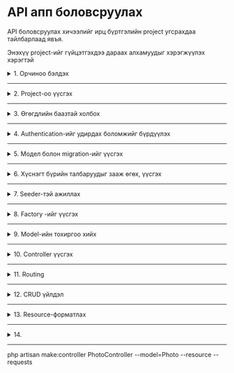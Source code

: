 # API апп боловсруулах


API боловсруулах хичээлийг ирц бүртгэлийн project угсрахдаа тайлбарлаад явъя.

Энэхүү project-ийг гүйцэтгэхдээ дараах алхамуудыг хэрэгжүүлэх хэрэгтэй

<details>
<summary> 1. Орчиноо бэлдэх  </summary>

Project-ийг угсрахын тулд эхлээд орчиноо бүрдүүлсэн байх шаардлагатай.
php 8.1.10, mysql, git, commposer зэргийг ашиглахаар сонгож авсан.

Эдгээрийн хувилбарыг дараах командын тусламжтайгаар шалгаж болно.

php-ийн хувилбар
```
php --version
```

composer-ийн хувилбарыг шалгах

```
composer --version
```

git-ийн хувилбарыг шалгах

```
git --version
```
Мөн нэмэлэт байдлаар Laragon-ийг суулган ашиглаж болно.

Laragon-ийг суулгасан тохиолдолд php, composer, mysql гэх мэт програм хангамжууд нь давхар суулгагддаг.

Харин түүнийг  Virtual Environment дээр тохиргоо хийж public байдлаар ашиглах боломжийг бүрдүүлэх хэрэгтэй.



</details>

---


<details>
<summary> 2. Project-оо үүсгэх  </summary>

### Фолдер бэлдэх

Ер нь аливаа project-ийг үүсгэхдээ өөрийн 
Фолдер дотроо үүсгэж байх хэрэгтэй.

Одоо бид жишээ болгон өөрийн project-үүдийг үүсгэх apps нэртэй фолдер дотроо irts нэртэй project үүсгэе.
 Үүний тулд cmd-ийг ашиглан тухайн apps нэртэй фолдер дотроо очсон байх ёстой.

 фолдероо солихдоо cd дараах командыг ашиглаж болно. 

 ```
 cd apps
 ```


Project үүсгэх команд

```
composer create-project laravel/laravel irts
```

Тухайн project-оо ажиллуулж үзэх. Үүний тулд irts нэртэй фолдер дотроо шилжсэн байх ёстой.

Мөн VSCode ашиглаж байгаа бол тухайн irts нэртэй фолдерийг нээх ёстой. Гадна талын фолдер эсвэл дотор талын фолдерийг нээсэн тохиолдолд ажиллахгүй байх магадлалтай.

```
php artisan serve
```

</details>

---

<details>
<summary> 3. Өгөгдлийн баазтай холбох  </summary>

Project-ийг өгөгдлийн баазтай холбохын тулд:
1. mySql -ийг суулгасан байх ёстой бөгөөд mySql нь хэвийн ажиллаж байх ёстой.
2. .env файл дээр тохиргоо хийж өгөх ёстой. 

**Жишээ нь**
```
DB_CONNECTION=mysql
DB_HOST=127.0.0.1
DB_PORT=3306
DB_DATABASE=irts
DB_USERNAME=root
DB_PASSWORD=
```

Энэ хэсэгт Mysql -тэй холбогдох тохиргоог хийж хадгална.
</details>

---


<details>
<summary> 4. Authentication-ийг удирдах боломжийг бүрдүүлэх  </summary>

Нэвтрэх, хамгаалалтын нэмэл санг суулгах

```
composer require laravel/breeze --dev
```

Прожект-д цаанаасаа бичигдсэн кодыг нэмж өгөх

```
php artisan breeze:install
```
</details>

---


<details>
<summary> 5. Модел болон migration-ийг үүсгэх  </summary>

Migration нь өгөгдлийн баазад үүсгэх хүснэгт болон тэдгээрийн хоорондын relationship холболтыг зохион байгуулах боломжийг олгодог.

Мөн Relationship холболтыг удирдахын тулд Migration файлыг үүсгэх дараалал нь маш чухал байдаг. Иймд бид дараах байдлаар ажиллуулъя.

```
php artisan make:model Stat
php artisan make:model Teacher
php artisan make:model Course 
php artisan make:model Student 
php artisan make:model Attendance 
```

Мөн migration-ийг үүсгэхдээ тухайн migration-ий Модел -ийг нь хамтад нь үүсгэх боломжтой байдаг.

Тэгэхээр бид дээрх кодыг ажиллуулахгүйгээр хамтад нь дараах кодын тусламжтайгаар үүсгээд явъя.


```
php artisan make:model Stat -m
php artisan make:model Teacher -m
php artisan make:model Course -m
php artisan make:model Student -m
php artisan make:model Attendance -m
```
Дээрх командыг ажиллуулснаар Stat, Teacher, Course, Student, Attendance -ийн тус бүр migration болон Model-ийн нийт 10 файл үүснэ. 

Эхлээд бид Migration файлтай ажиллана. Дараа нь бид үүссэн Model-уудтай ажиллана.

</details>

---


<details>
<summary> 6. Хүснэгт бүрийн талбаруудыг зааж өгөх, үүсгэх  </summary>

Үүссэн Migration файлд хүснэгтийн багануудыг зааж өгнө.

### Stat migration
```
    $table->id();
    $table->string('name');
    $table->string('abr');
```

### Teacher migration
```
    $table->id();
    $table->string('firstName');
    $table->string('lastName');
    $table->string('gender');
    $table->string('phoneNumber');
    $table->string('lesson');
```

### Course migration
```
    $table->id();
    $table->unsignedBigInteger('teacher_id')->index();
    $table->integer('grade');
    $table->string('group');
    $table->string('YearLesson');
    $table->boolean('isActive');
    

    $table->foreign('teacher_id')->references('id')->on('teachers')->cascadeOnDelete();
```


### Student migration
```
    $table->id();
    $table->unsignedBigInteger('course_id')->index();
    $table->string('firstName');
    $table->string('lastName');
    $table->string('gender');
    $table->string('phoneNumber');
    $table->string('RD');
    $table->boolean('isActive');


    $table->foreign('course_id')->references('id')->on('courses')->cascadeOnDelete();
```


### Attendance migration
```
    $table->id();
    $table->unsignedBigInteger('course_id')->index();
    $table->unsignedBigInteger('student_id')->index();
    $table->unsignedBigInteger('stat_id')->index();
    $table->date('adate');
    $table->timestamps();


    $table->foreign('course_id')->references('id')->on('courses')->cascadeOnDelete();
    $table->foreign('student_id')->references('id')->on('students')->cascadeOnDelete();
    $table->foreign('stat_id')->references('id')->on('stats')->cascadeOnDelete();
```

Migration файлд бичигдсэн командын тусламжтайгаар өгөгдлийн бааз (mysql) руу хүснэгтүүдийг үүсгэхдээ дараах командыг ашиглна.

Баазад өмнө нь хүснэгт үүсээгүй байгаа бол migration -ийн тусламжтайгаар хүснэгт үүсгэхдээ дараах командыг ашиглаж болно.

```
php artisan migrate
```

Хэрвээ хуучин хүснэгтүүдээ устгаж шинээр үүсгэхдээ дараах командыг ашиглаж болно.

```
php artisan migrate:refresh
```

### Анхаар!!!

migration хийх үед алдаа гарсан бол дараах командуудын тусламжтайгаар засварлаж болно.


```
composer dump-autoload
```

Migration хийсэн үйлдлийг буцаах үүрэгтэй

```
php artisan migrate:rollback
```

Сүүлийн k ш migration үйлдлийг буцаах

```
php artisan migrate:rollback --step=5
```

Бусад хэлбэрүүд

```
php artisan migrate:rollback --pretend
php artisan migrate:reset
```


</details>

---


<details>
<summary> 7. Seeder-тэй ажиллах </summary>

Seeder нь өгөгдлийн бааз руу өгөгдсөн загвар дата-г оруулах үүрэгтэй байдаг. Энэхүү загвар өгөгдлийг оруулахдаа эхлээд Seeder файлыг үүсгэх ёстой бөгөөд дотор нь өгөгдлүүдээ оруулж хадгалсан байх ёстой.

### Seeder файлыг үүсгэх 

Seeder файлуудыг дараах командын тусламжтайгаар үүсгэнэ.

```
php artisan make:seeder StatSeeder
php artisan make:seeder TeacherSeeder
php artisan make:seeder CourseSeeder

php artisan make:seeder StudentSeeder
php artisan make:seeder AttendanceSeeder
```

Үүссэн файлд хүснэгтэд оруулах өгөгдлийг бичиж хадгалах ёстой.

Жишээ болгон Stat, Teacher, Course Seeder-ийн кодыг авч үзье.

```
<?php

namespace Database\Seeders;

use Illuminate\Database\Console\Seeds\WithoutModelEvents;
use Illuminate\Database\Seeder;
use DB;
class StatSeeder extends Seeder
{
    /**
     * Run the database seeds.
     */
    public function run(): void
    {
        DB::table('stats')->delete();
        $datas = [
            ['id' => 1, 'name' => 'Ирсэн', 'abr' => 'и'],
            ['id' => 2, 'name' => 'Чөлөөтэй', 'abr' => 'ч'],
            ['id' => 3, 'name' => 'Өвчтэй', 'abr' => 'ө'],
            ['id' => 4, 'name' => 'Тасалсан', 'abr' => 'т'],
        ];
        DB::table('stats')->insert($datas);
    }
}

```

### Анхаарах зүйл!!! 

DB -ийг ашиглаж байгаа учир DB-ийг Seeder файл дотор import хийж оруулах ёстой.

```
use DB;
```

Үүнтэй ижил зарчимаар Teacher болон Course-ийг өгөгдлийг бичнэ. Жишээ болнон гол хэсгийг авч үзье.

### TeacherSeeder 

TeacherSeeder-д нэмэх кодыг доор харуулав. Мөн энэ файлд use DB; -ийг мөн нэмэх ёстой гэдгийг анхаарах хэрэгтэй.

```
        DB::table('teachers')->delete();
        $datas = [
            ['id' => 20200101, 'firstName' => 'Дүгэрсүрэн', 'lastName' => 'Б', 'gender' => 'эрэгтэй', 'phoneNumber' => '999', 'lesson' => 'Мэдээлэлзүй'],
            ['id' => 20200102, 'firstName' => 'Баасандорж', 'lastName' => 'Б', 'gender' => 'эрэгтэй', 'phoneNumber' => '8888', 'lesson' => 'Мэдээлэлзүй'],
            ['id' => 20200103, 'firstName' => 'Мөнхбаяр', 'lastName' => 'Б', 'gender' => 'эрэгтэй', 'phoneNumber' => '999', 'lesson' => 'Мэдээлэлзүй'],
            ['id' => 20200104, 'firstName' => 'Ариунсарнай', 'lastName' => 'Б', 'gender' => 'эрэгтэй', 'phoneNumber' => '8888', 'lesson' => 'Мэдээлэлзүй'],
            ['id' => 20200105, 'firstName' => 'Сайнбуян', 'lastName' => 'Б', 'gender' => 'эрэгтэй', 'phoneNumber' => '999', 'lesson' => 'Мэдээлэлзүй'],
            ['id' => 20200106, 'firstName' => 'Хулан', 'lastName' => 'Б', 'gender' => 'эрэгтэй', 'phoneNumber' => '8888', 'lesson' => 'Монгол хэл'],
            ['id' => 20200107, 'firstName' => 'Буяндэлгэр', 'lastName' => 'Б', 'gender' => 'эрэгтэй', 'phoneNumber' => '8888', 'lesson' => 'Монгол хэл'],
        ];
        DB::table('teachers')->insert($datas);

```

### CourseSeeder 

CourseSeeder-д нэмэх кодыг доор харуулав. Мөн энэ файлд use DB; -ийг мөн нэмэх ёстой гэдгийг анхаарах хэрэгтэй.

```
        DB::table('courses')->delete();
        $datas = [
            ['id' => 1, 'teacher_id' => 20200101,'grade' => 12 , 'group' => 'А', 'YearLesson' => '2024-2025', 'isActive' => true],
            ['id' => 2, 'teacher_id' => 20200102,'grade' => 11 , 'group' => 'А', 'YearLesson' => '2024-2025', 'isActive' => true],
            ['id' => 3, 'teacher_id' => 20200103,'grade' => 10 , 'group' => 'А', 'YearLesson' => '2024-2025', 'isActive' => true],
            ['id' => 4, 'teacher_id' => 20200104,'grade' => 9 , 'group' => 'А', 'YearLesson' => '2024-2025', 'isActive' => true],
            ['id' => 5, 'teacher_id' => 20200105,'grade' => 8 , 'group' => 'А', 'YearLesson' => '2024-2025', 'isActive' => true],
            ['id' => 6, 'teacher_id' => 20200106,'grade' => 7, 'group' => 'А', 'YearLesson' => '2024-2025', 'isActive' => true],
            ['id' => 7, 'teacher_id' => 20200107,'grade' => 7 , 'group' => 'Б', 'YearLesson' => '2024-2025', 'isActive' => true],
        ];
        DB::table('courses')->insert($datas);
```

Энд бичигдсэн өгөгдлийн дангаар нь ажиллуулахдаа дараах командыг өгөх хэрэгтэй болдог.

StatSeeder-ийг ажиллуулж Stat хүснэгтэд өгөгдлүүдийг оруулахдаа дараах команыг ашиглана.

```
php artisan db:seed --class=StatSeeder
```

TeacherSeeder-ийг ажиллуулж Teacher хүснэгтэд өгөгдлүүдийг оруулахдаа дараах команыг ашиглана.

```
php artisan db:seed --class=TeacherSeeder
```

CourseSeeder-ийг ажиллуулж Course хүснэгтэд өгөгдлүүдийг оруулахдаа дараах команыг ашиглана.

```
php artisan db:seed --class=CoursetSeeder
```

## Даалгавар 1

Таны даалгавар бол үлдсэн StudentSeeder, AttendanceSeeder гэсэн 2 Seeder-ийг үүсгэж оруулах тогтмол өгөгдлийг нэмж ажиллуулах

## Seeder -үүдийг нэгтгэх

Seeder бүрийн кодыг тус бүрд нь ажиллуулахгүйгээр нэг Seeder дуудаж бүгдийг нь зэрэг ажиллуулах боломжтой байдаг. Үүний тулд уг Seeder файлуудыг DatabaseSeeder дотор бичиж өгөөд дуудах боломжтой байдаг. Ийм кодыг авч үзье.


Жишээ болгон StatSeeder-ийн кодыг оруулж байна.

DatabaseSeeder файл дотрох код

```
<?php

namespace Database\Seeders;

// use Illuminate\Database\Console\Seeds\WithoutModelEvents;
use Illuminate\Database\Seeder;

class DatabaseSeeder extends Seeder
{
    /**
     * Seed the application's database.
     */
    public function run(): void
    {
        // call All seeder 
        $this->call([
            StatSeeder::class,
            TeacherSeeder::class,
            CourseSeeder::class,
        ]);        
    }
}

```
Уг кодыг бичсний дараар дараах нэг командын тусламжтайгаар 3 seeder файлын өгөгдлийн нэг дор оруулах боломжой болж байна.

```
php artisan db:seed
```

## Даалгавар 2

Та нэмэлтээр бичсэн 2 Seeder файлаа мөн энд байгаа DatabaseSeeder файлд нэмж оруулан дуудах боломжийг бүрдүүлэх. Дараа нь нэг дуудалтаар ажиллаж байгаа эсэхийг шалгаж үзээрэй.


## Нэмэлт мэдээлэл

Мөн DatabaseSeeder файлыг үүсгэчихсэн тохиолдодл өгөгдлийн бааз руу хүснэгтийг үүсгэчихээд DatabaseSeeder файлыг мөн давхар ажиллуулахдаа дараах командыг ажиллуулж болно.

```
php artisan migrate:refresh --seed
```


</details>

---


<details>
<summary> 8. Factory -ийг үүсгэх  </summary>

Facroty команд нь тэст хийхэд зориулагдсан бөгөөд өгөгдлийн сан дахь тухайн хүснэгт рүү санамсаргүйгээр олон тооны өгөгдлийг үүсгэж оруулах боломжийг олгож өгдөг.

Тэгэхээр олон өгөгдөл оруулан тест хийх шаардлагатай өгөгдөл дээр ашиглавал илүү тохиромжтой байдаг. Жишээ нь Stat хүснэгт нь олон тооны өгөгдөл оруулах шаардлагагүй учир StatSeeder-ийн тусламжтайгаар өгөгдлүүдээ оруулж өгөх нь тохиромжтой.

Харин Course хүснэгт ч гэсэн CourseSeeder-ийн тусламжтайгаар өгөгдлүүдээ оруулж болох юм. Гэсэн хэдий ч бид Seeder болон Factory гэсэн 2 хэлбэрээр тестлэх дата-г оруулсан ч болно. Иймд туршилт байдлаар CourseFactory-ийг үүсгэж туршиж үзье.

CourseFactory-ийг үүсгэхдээ дараах командыг өгдөг.


```
php artisan make:factory CourseFactory
```

Үүсгэсэн CourseFactory дотроо хүснэгт рүү санамсаргүйгээр оруулах утгуудыг тодорхойлж өгөх. 

жишээ нь:


```
<?php

namespace Database\Factories;

use Illuminate\Database\Eloquent\Factories\Factory;

/**
 * @extends \Illuminate\Database\Eloquent\Factories\Factory<\App\Models\Course>
 */
class CourseFactory extends Factory
{
    /**
     * Define the model's default state.
     *
     * @return array<string, mixed>
     */
    public function definition(): array
    {
        return [
            'teacher_id' => $this->faker->numberBetween($min=20200101, $max=20200107),
            'grade' => $this->faker->numberBetween($min=1, $max=13),
            'group' => $this->faker->randomElement(['А', 'Б', 'В', 'Г', 'Д', 'Е', 'Ё', 'Ж', 'З']),
            'YearLesson' =>$this->faker->randomElement(['2023-2024', '2022-2023', '2021-2022', '2020-2021']),// $this->faker->sentence(1),
            'isActive' => $this->faker->boolean(),
        ];
    }
}

```

Үүний дараа өгөгдлөө санамсаргүйгээр үүсгэхдээ DatabaseSeeder дотор дуудаж өгөх шаардлагатай байдаг.

Дуудасхдаа дараах кодын тусламжтайгаар дуудаж ажиллуулна.


```
\App\Models\Course::factory(10)->create();
```

Дээрх дуудаж байгаа команд нь Course руу санамсаргүй 10 мөр өгөгдөл үүсгэ гэсэн команд юм.

Үүнтэй ижилээр StudentFactory-ийг үүсгэж болох юм.

Тэгвэл дараах командаар StudentFactory файлаа үүсгэх ёстой.

```
php artisan make:factory StudentFactory
```

Тухайн StudentFactory дотор санамсаргүйгээр өгөгдөл үүсгэх кодыг бичиж өгнө. 


Энд жишээ болгон StudentFactory дотор нэмж бичих гол кодын загварыг оруулж өгвөл.

```
        return [
            'course_id' => $this->faker->numberBetween($min=1, $max=7),
            'firstName' => fake()->name(),
            'lastName' => fake()->name(),
            'gender' =>$this->faker->randomElement(['эрэгтэй', 'эмэгтэй']),
            'phoneNumber' => fake()->name(),
            'RD' =>fake()->name(),
            'isActive' => $this->faker->boolean(),
        ];
```

Үүнийг мөн DatabaseSeeder дотор дуудаж ажиллуулдаг.
Өмнөх код дээр нэмж бичвэл 


```
\App\Models\Course::factory(10)->create();
\App\Models\Student::factory(150)->create();
```

Дээрх код нь Student хүснэгт рүү 150 мөр өгөгдлийг санамсаргүйгээр оруулна гэсэн үг юм.


Уг кодыг бичсний дараар дараах нэг командын тусламжтайгаар 3 seeder  болон 2 Factory-ийг бүгдийг нь ажиллуулахдаа дараах командын тусламжтайгаар дуудаж ажиллуулна.

```
php artisan db:seed
```

</details>

---


<details>
<summary> 9. Model-ийн тохиргоо хийх </summary>


Модел дээр relationship холболт болон нэмэл функцүүдийг бичиж өгснөөр Controller болон Resourse дотор түүнийг дуудан ашиглах, хэрэгцээт өгөгдлүүдээ дуудах боломжтой болно.

Жишээ болнон бид өөрсдийн Model дээр бичигдэх кодыг оруулъя.

## Stat model

```
<?php

namespace App\Models;

use Illuminate\Database\Eloquent\Factories\HasFactory;
use Illuminate\Database\Eloquent\Model;

class Stat extends Model
{
    use HasFactory;
    protected $guarded=[];
    public $timestamp=false;
 
    public function attendances(){
        return $this->hasMany(Attendance::class,'stat_id');
    }

}

```

1. Дээрх кодонд байгаа <code> protected $guarded=[]; </code> нь migration дотор тодорхойлогдсон бүх баганыг бүгдийг нь авна гэсэн үг болж байна.

2. Мөн дээрк кодонд <code>public $timestamp=false;</code> гэсэн утга нь StatMigration дотор timestampt талбар байхгүй байгааг илэрхийлж байна.
3. Дээрх кодонд байгаа 
   
    <code> public function attendances(){
        return $this->hasMany(Attendance::class,'stat_id');
    }</code> 
    
    гэсэн код нь Stat хүснэгт нь гадагш <code> нэгээс олон </code> гэсэн холбоосоор Attendence хүснэгт рүү холбогдоно гэдгийг илэрхийлж байна


Мөн дээрх кодонд өгөгдсөн зарчимаар Teacher model-ийг үүсгэвэл дараах байдлаар бичигдэнэ.

## Teacher model

```
<?php

namespace App\Models;

use Illuminate\Database\Eloquent\Factories\HasFactory;
use Illuminate\Database\Eloquent\Model;

class Teacher extends Model
{
    use HasFactory;
    protected $guarded=[];
    public $timestamp=false;

    public function courses(){
        return $this->hasMany(Course::class,'teacher_id');
    }

}

```
Энэхүү код нь өмнөхтэй ижил агуулгатай юм.



Одоо арай ялгаатай нэг Course model-ийг авч үзье. Бичигдэх кодыг доор харуулав.

## Course model

```
<?php

namespace App\Models;

use Illuminate\Database\Eloquent\Factories\HasFactory;
use Illuminate\Database\Eloquent\Model;

class Course extends Model
{
    use HasFactory;
    protected $guarded=[];
 
    public function teacher(){
        return $this->belongsTo(Teacher::class,'teacher_id');
    }
 
    public function students(){
        return $this->hasMany(Student::class,'course_id');
    }
 
    public function attendances(){
        return $this->hasMany(Attendance::class,'course_id');
    }
}

```
Дээрх кодонд ялгаатай бичигдэж байгаа зүйл нь 

<code>public function teacher(){
        return $this->belongsTo(Teacher::class,'teacher_id');
    }</code> бөгөөд энэ нь тухайн Course хүснэгт нь Teacher хүснэгттэй <code>Олоноос нэг</code> гэсэн холбоосоор холбогдсоныг харуулж байна.

Ийм байдлаар дараах Model-уудыг үүсгэж болох юм.

## Student model

```
<?php

namespace App\Models;

use Illuminate\Database\Eloquent\Factories\HasFactory;
use Illuminate\Database\Eloquent\Model;

class Student extends Model
{
    use HasFactory;
    protected $guarded=[];

    public function course(){
        return $this->belongsTo(Course::class,'course_id');
    }
 
    public function attendances(){
        return $this->hasMany(Attendance::class,'student_id');
    }
}

```

## Attendance model

```
<?php

namespace App\Models;

use Illuminate\Database\Eloquent\Factories\HasFactory;
use Illuminate\Database\Eloquent\Model;

class Attendance extends Model
{
    use HasFactory;
    protected $guarded=[];
    public $timestamps = false;
    public function course(){
        return $this->belongsTo(Course::class,'course_id');
    }

    public function student(){
        return $this->belongsTo(Student::class,'student_id');
    }

    public function stat(){
        return $this->belongsTo(Stat::class,'stat_id');
    }
 
    
}

```


</details>

---


<details>
<summary> 10. Controller үүсгэх </summary>


Controller файлыг дараах командын тусламжтайгаар үүсгэдэг.

```
php artisan make:controller StatController 
php artisan make:controller StudentController 
php artisan make:controller TeacherController 
php artisan make:controller CourseController
php artisan make:controller AttendanceController
```
Энэ команд нь зөвхөн Controller файлыг хоосон үүсгэдэг.

Жишээ нь:

```
php artisan make:controller StatController 
```

Дээрх командыг өгөхөд дараах код үүснэ.

```
<?php

namespace App\Http\Controllers;

use Illuminate\Http\Request;

class StatusController extends Controller
{
    //
}

```

Энэхүү кодонд бид өөрсдөө хэрэгтэй функцүүдээ бичиж өгч ашиглах хэрэгтэй болдог.


Үүнээс гадна Controller дотор байж болох хоосон функцүүдийг мөн нэмэлтээр оруулан үүсгүүлж болдог. Ингэж үүсгэхийн тулд дээрх командын оронд дараах байдлаар бичиж өгч болно.

## АНХААР

Дээрх командын тусламжтайгаар үүсгэхийн оронд доор бичигдсэн кодыг ашиглаж болно. Ингэснээр тодорхой функцүүдтэй үүсэх боломжтой.
```
php artisan make:controller StatController --resource
php artisan make:controller StudentController --resource
php artisan make:controller TeacherController --resource
php artisan make:controller CourseController --resource
php artisan make:controller AttendanceController --resource
```

Харин бид загвар функцтэй байдлаар Controller-ийг үүсгэх жишээг туршиж үзье. Жишээ нь: 

```
php artisan make:controller StatController --resource
```
Дээрх командын тусламжтайгаар дараах код бүхий файл үүснэ.

```
<?php

namespace App\Http\Controllers;

use Illuminate\Http\Request;

class StatusController extends Controller
{
    /**
     * Display a listing of the resource.
     */
    public function index()
    {
        //
    }

    /**
     * Show the form for creating a new resource.
     */
    public function create()
    {
        //
    }

    /**
     * Store a newly created resource in storage.
     */
    public function store(Request $request)
    {
        //
    }

    /**
     * Display the specified resource.
     */
    public function show(string $id)
    {
        //
    }

    /**
     * Show the form for editing the specified resource.
     */
    public function edit(string $id)
    {
        //
    }

    /**
     * Update the specified resource in storage.
     */
    public function update(Request $request, string $id)
    {
        //
    }

    /**
     * Remove the specified resource from storage.
     */
    public function destroy(string $id)
    {
        //
    }
}

```
Энэ кодонд өргөн хэрэглэгддэг функцүүдийг хамтад нь үүсгэж өгсөн байна.


Одоо бид Controller файлыг үүсгэсэн хэдий ч түүнийг дуудаж ажиллаж байгааг хянах боломжийг бүрдүүлэхийн тулд **Routing** ийг удирдах шаардлагатай болдог.



</details>

---


<details>
<summary> 11. Routing  </summary>

Хэрэглэгчээс авиваа хүсэлт нь шууд Route дээр ирдэг бөгөөд Route нь тэрхүү хүсэлтэд шууд хариулах уу аль эсвэл **Controller** -руу дамжуулах уу гэдгийг шийддэг гол удирдлага болдог хэсэг гэж ойлгож болно. Өөрөөх хэлбэл хүсэлтэд ШУУД ХАРИУЛАХ аль эсвэл ЯМАР CONTROLLER-ийн ЯМАР FUNCTION руу шилжүүлэх вэ? гэдгийг шийддэг гол удирдлага хэсэг гэж ойлгож болох юм. 

Routing-ийг удирдахын тулд routes фолдер дотор байгаа файлуудыг удирдаж сурах ёстой болдог. Жишээ нь бид бүхэн API үүсгэн ашиглах гэж байгаа болохоор эхлээд <code>routes/api.php </code> файлд дуудалтын төрөл бүрийн хэлбэрүүдийг бичиж туршилт хийж болох юм.

1. Шууд route 
   
   Энэ нь хэрэглэгчээс ирсэн хүсэлтэд өөрөө шууд хариулах боломжтой хэлбэр юм. 

    <code> routes/api.php</code>
    ```
    Route::get('/greeting', function () {
        return 'Hello World';
    });
    ```
    Энэхүү route-ийг бичсэнээр <code> http://localhost:8000/api/greeting</code> гэсэн хүсэлт ирэхэд  <code> Hello World</code>
    гэсэн хариуг буцаах буцаах юм.

    Мөн

    <code> routes/api.php</code> дотор
    ```
    Route::get('/hi', function () {
        return 'How are you?';
    });
    ```
    Энэхүү route-ийг бичсэнээр <code> http://localhost:8000/api/hi</code> гэсэн хүсэлт ирэхэд  <code> How are you?</code> гэсэн хариуг буцаах буцаах юм.

    Мөн Controller дээр хийгдэж байгаа бүх үйлдлүүдийг тухайн route дотор хийж болох хэдий ч тодорхой үүрэг бүхий Controller руу чиглүүлж өгвөл код бичиж байгаа хүндээ илүү ойлгомжтой болдог. Тиймээс route-үүд нь тухайн хаягийг заасан CONTROLLER-ийн заасан FUNCTION руу холбож өгдөг.


2. Ирсэн хүсэлтийг Controller-ийн функц руу чиглүүлэх 
    
    Ирсэн хүсэлтийг Controller-ийн заасан функц руу дамжуулах үйлдэл нь дараах байдлаар бичигдэнэ.
    
    <code>routes/api.php</code> дотор дараах чиглүүлэх кодыг бичиж болох юм.

    ```
    Route::get('/courses', [CourseController::class, 'index']);
    Route::get('/courses/{id}', [CourseController::class, 'show']);
    Route::post('/courses', [CourseController::class, 'store']);
    Route::post('/courses/{id}', [CourseController::class, 'update']);
    Route::delete('/courses/{id}', [CourseController::class, 'destroy']);
    ```

    Жишээ нь: <code>routes/api.php</code> дотор дараах чиглүүлэх кодыг бичиж өгөхөд.

    ```
    Route::get('/courses', [CourseController::class, 'index']);
    ```
    Дээрх чиглүүлэх код нь <code> http://localhost:8000/api/courses</code> гэсэн **URL** хаяг **get**  method-оор дуудагдах үед **CourseController** нэртэй Controller-ийн **index** нэртэй функц дуудагдана гэсэн хэллэг юм. CourseController -ийн index функцийг авч үзвэл

    ```
    public function index()
    {
        // 
    }
    ```
    байх бөгөөд энэ функц нь параметргүй байна. Уг функц дотор **return**  -ийн тусламжтайгаар хүссэн үр дүнгээ буцааж болно гэсэн үг юм.



    ```
    Route::get('/courses/{id}', [CourseController::class, 'show']);
    ```
    Дээрх чиглүүлэх код нь <code> http://localhost:8000/api/courses/12</code> гэсэн **URL** хаяг **get**  method-оор дуудагдах үед **CourseController** нэртэй Controller-ийн **show** нэртэй функц дуудагдана гэсэн хэллэг юм. CourseController -ийн show функцийг авч үзвэл

    ```
    public function show(string $id)
    {
        // 
    }
    ```
    байх бөгөөд энэ функц нь **string $id** гэсэн нэг параметртай байна. Уг функц дотор **return**  -ийн тусламжтайгаар $id -ийг ашиглан тухайн өгөгдөл хайж хэрэгцээт үр дүнгээ буцааж болно гэсэн үг юм.


    ```
    Route::post('/courses', [CourseController::class, 'store']);
    ```
    Дээрх чиглүүлэх код нь <code> http://localhost:8000/api/courses</code> гэсэн **URL** хаяг **post**  method-оор дуудагдах үед **CourseController** нэртэй Controller-ийн **store** нэртэй функц дуудагдана гэсэн хэллэг юм. CourseController -ийн store функцийг авч үзвэл

    ```
    public function store(Request $request)
    {
        // 
    }
    ```
    байх бөгөөд энэ функц нь **Request $request** гэсэн нэг параметртай байна. Уг функц дотор **return**  -ийн тусламжтайгаар $request хувьсагчийн тусламжтайгаар ирсэн утгыг авч өгөгдлийн бааз руу хадгалах үйлдлийг хийж амжилттай болсон эсэх талаарх мэдээллийг буцааж болно.


    ```
    Route::post('/courses/{id}', [CourseController::class, 'update']);
    ```
    Дээрх чиглүүлэх код нь <code> http://localhost:8000/api/courses/23</code> гэсэн **URL** хаяг **post**  method-оор дуудагдах үед **CourseController** нэртэй Controller-ийн **update** нэртэй функц дуудагдана гэсэн хэллэг юм. CourseController -ийн update функцийг авч үзвэл

    ```
    public function update(Request $request, string $id)
    {
        // 
    }
    ```
    байх бөгөөд энэ функц нь **Request $request, string $id** гэсэн 2 параметртай байна. $id -ийн утга бүхий өгөгдлийн өгөгдлийн сангаас хайж олоод $request хувьсагчид ирсэн утгаар өөрчилж хадгална. Уг функц дотор **return**  -ийн тусламжтайгаар өгөгдлийн баазыг утгыг амжилттай өөрчилж чадсан эсэх таларх мэдээллийг буцааж болно.


    ```
    Route::delete('/courses/{id}', [CourseController::class, 'destroy']);
    ```
    Дээрх чиглүүлэх код нь <code> http://localhost:8000/api/courses/33</code> гэсэн **URL** хаяг **delete**  method-оор дуудагдах үед **CourseController** нэртэй Controller-ийн **destroy** нэртэй функц дуудагдана гэсэн хэллэг юм. CourseController -ийн destroy функцийг авч үзвэл

    ```
    public function destroy(string $id)
    {
        // 
    }
    ```
    байх бөгөөд энэ функц нь **string $id** гэсэн нэг параметртай байна. Уг функц дотор **return**  -ийн тусламжтайгаар $id -ийн id бүхий мөрийг хайж олоод устгах үйлдэл хийх ба устгах үйлдэл амжилттай болсон эсэх талаарх мэдээллийг буцааж болно.


    Мөн routing -ийн үйлдлүүд нь зөв болсон эсэхийг шалгахдаа дараах командыг ашигладаг.

    ```
    php artisan route:list
    ```
    Энэ команд нь одоо ажиллаж байгаа зөв route-үүдийг гаргаж харуулах үүрэгтэй байдаг.



    Мөн Routing-ийн эдгээр хэлбэрээс гадна өөр маш олон төрлийн Route-ийн хэлбэрүүд байдаг. Тэдгээрийг дараа дараагийн хэрэгцээт хэсгүүдэд нь тайлбарлаад явах болно.

## Даалгавар

Та <code>routes/api.php</code> дотор үүсгэж болох бүх route-ийг зөв бичиж оруулах хэрэгтэй. Нийт 5 controller байгаа бөгөөд controller тус бүрд 5 функц байгаа учир нийт 25ш route бичигдэх ёстой.
</details>

---


<details>
<summary> 12. CRUD үйлдэл </summary>

CRUD (Create, Read, Update, Delete) гэсэн үндсэн 4 үйлдлийг API-ийн тусламжтайгаар гүйцэтгэх боломжийг олгохдоо Controller дотрох функцүүдээ ашиглан хэрэгжүүлдэг. Уг функцүүд нь Model-ийг ашиглан өгөгдлийн баазаас өгөгдөл унших, үүсгэх, өөрчлөх, устгах үйлдлүүдийг гүйцэтгэдэг.

Энэ хэсэгт бид эхлээд энгийн үйлдлүүдийг авч үзэх бөгөөд дараа нь түүнийг сайжруулах форматлах зэрэг үйлдлүүдийг хэрхэн гүйцэтгэх талаар авч үзнэ.

### Read - Хүснэгтийн бүх өгөгдлийг уншиж авах 

Read буюу өгөгдлийн бааз дээрээс хүснэгтийн бүх өгөгдлийн уншиж авах үйлдэл өөрөөр хэлбэл <code> SELECT * from table </code> query-ийн үр дүнг дараах байдлаар зохион байгуулж болно.

```
Route::get('/courses', [CourseController::class, 'index']);
```
Дээрх чиглүүлэх код нь <code> http://localhost:8000/api/courses</code> гэсэн **URL** хаяг **get**  method-оор дуудагдах үед **CourseController** нэртэй Controller-ийн **index** нэртэй функц дуудагдана гэсэн хэллэг юм. CourseController -ийн index функцийг авч үзвэл

```
use App\Models\Course;
...
public function index()
{
    return Course::all();
}
```
CourseController дотор <code>use App\Models\Course;</code> нь  Course нэртэй model-ийг import хийн оруулж ирж байгаа бөгөөд CourseController дотор **Course** нэртэй model-ийн **all()** функцийн тусламжтайгаар өгөгдлийн баазын өгөгдлүүдийг бүгдийг нь авч байгаа үйлдэл юм.

Энэхүү кодын бид дараа дараагийн ойлголтууд дээр сайжруулаад явах юм.

### Read - Хүснэгтийн өгөгдсөн нэг $id бүхий нэг мөрийн өгөгдлийг уншиж авах 

Read буюу өгөгдлийн бааз дээрээс $id-тай тэнцүү байх хүснэгтийн нэг мөрийн өгөгдлийн уншиж авах үйлдэл өөрөөр хэлбэл <code> SELECT * from table where id=$id </code> query-ийн үр дүнтэй ижил гэсэн үг юм.

```
Route::get('/courses/{id}', [CourseController::class, 'show']);
```
Дээрх чиглүүлэх код нь <code> http://localhost:8000/api/courses/11</code> гэсэн **URL** хаяг **get**  method-оор дуудагдах үед **CourseController** нэртэй Controller-ийн **show** нэртэй функц дуудагдана гэсэн хэллэг юм. CourseController -ийн show функцэд бичигдэх кодыг  авч үзье

```
use App\Models\Course;
...
public function show(string $id)
{
    return Course::find($id);
}
```
CourseController дотор **Course** нэртэй model-ийн **find()** функцийн тусламжтайгаар өгөгдлийн баазын id талбарын утга нь $id тэнцүү байх нэг мөр өгөгдлүүдийг шүүж авч байгаа үйлдэл юм. Тэгээд тухайн шүүж авсан мөрөө return-ийн тусламжтайгаар буцааж байна.


### Create - Өгөгдөл хадгалах 

Create буюу өгөгдлийн бааз руу хэрэглэгчээс ирсэн (postman-ээс ирсэн) json форматтай өгөгдлийн хадгалах үйлдэл <code> insert into table(fields) values(values) </code> query-ийн үр дүнтэй ижил гэсэн үг юм.

```
Route::post('/courses', [CourseController::class, 'store']);
```
Дээрх чиглүүлэх код нь <code> http://localhost:8000/api/courses</code> гэсэн **URL** хаяг **post**  method-оор дуудагдах үед **CourseController** нэртэй Controller-ийн **store** нэртэй функц дуудагдана. CourseController -ийн store функцэд бичигдэх кодыг  авч үзье

```
use App\Models\Course;
...
public function store(Request $request)
{
    $res=Course::create([
        'teacher_id'=> $request->teacher_id,
        'grade'=> $request->grade,
        'group'=> $request->group,
        'YearLesson'=> $request->YearLesson,
        'isActive'=> $request->isActive
    ]);
    return $res;
}
```

CourseController дотор **Course** нэртэй model-ийн **create()** функцийн тусламжтайгаар өгөгдлийг өгөгдлийн бааз руу хадгалах үйлдэл хийж байна. Тэгээд хадгалсан талаарх мэдээллийг $res хувьсагчид аваа тухайн хувьсагчийн утгыг return -ийн тусламжтайгаар  буцааж байна.


### Update - Өгөгдлийг өөрчлөх 

Update буюу бааз дахь өгөгдлийг хэрэглэгчээс ирсэн (postman-ээс ирсэн) json форматтай өгөгдлөөр өөрчлөн хадгалах үйлдэл <code> update fields=values where id=$id </code> query-ийн үр дүнтэй ижил гэсэн үг юм.

```
Route::post('/courses/{id}', [CourseController::class, 'update']);
```
Дээрх чиглүүлэх код нь <code> http://localhost:8000/api/courses/22</code> гэсэн **URL** хаяг **post**  method-оор дуудагдах үед **CourseController** нэртэй Controller-ийн **update** нэртэй функц дуудагдана. CourseController -ийн update функцэд бичигдэх кодыг  авч үзье

```
use App\Models\Course;
...
public function update(Request $request, string $id)
    {
        $oneCourse=Course::find($id);
        
        if($oneCourse){
            $res=$oneCourse->update([
                'teacher_id'=> $request->teacher_id,
                'grade'=> $request->grade,
                'group'=> $request->group.' UPDATED',
                'YearLesson'=> $request->YearLesson,
                'isActive'=> $request->isActive
            ]);
            return $id." кодтой өгөгдөл өөрчлөгдлөө";
        }else{
            return $id." кодтой өгөгдөл байхгүй";
        }        
    }
```

CourseController дотор **Course** нэртэй model-ийн **update()** функцийн тусламжтайгаар өгөгдлийг өгөгдлийн баазаас хайж олоод өгөгдсөн утгаар өөрчлөн хадгалах үйлдэл хийж байна. Тэгээд хадгалсан талаарх мэдээллийг $res хувьсагчид авач тухайн хувьсагчийн утгыг return -ийн тусламжтайгаар  буцааж болно.

### Delete - Өгөгдлийг устгах 

Delete буюу хэрэглэгчээс ирсэн $id бүхий өгөгдлийг баазаас хайж олоод устгах үйлдэл <code> delete table where id=$id </code> query-ийн үр дүнтэй ижил гэсэн үг юм.

```
Route::delete('/courses/{id}', [CourseController::class, 'destroy']);
```
Дээрх чиглүүлэх код нь  http://localhost:8000/api/courses/33 гэсэн URL хаяг delete method-оор дуудагдах үед CourseController нэртэй Controller-ийн destroy нэртэй функц дуудагдах ба CourseController -ийн destroy функцийг авч үзвэл

```
public function destroy(string $id)
    {
        $res=Course::find($id);       

        if ($res.count()>0){
            $res->delete();
            $data=[
            'status'=>'1',
            'msg'=>'success'
          ];
          }else{
            $data=[
            'status'=>'0',
            'msg'=>'fail'
          ];
        }
    }
```
Уг функц дотор return -ийн тусламжтайгаар $id тай тэнцүү байх  мөрийг хайж олоод устгах үйлдэл хийх ба устгах үйлдэл амжилттай болсон эсэх талаарх мэдээллийг буцааж болно.


## Даалгавар

Та бусад бүх Controller-ийн кодыг бичиж гүйцээх хэрэгтэй байна.
</details>

---


<details>
<summary> 13. Resource-форматлах </summary>

Controller нь өгөгдлийн баазаас мэдээлэл авч шууд илгээж байсан. Үүнийн шууд илгээхгүйгээр тодорхой форматад хувиргаж илгээх үйлдлийг Resourse файлын тусламжтайгаар гүйцэтгэж болно.

Форматлах Resourse файлыг үүсгэхдээд дараах командыг ашиглана.

Жишээ нь CourseResource файлыг үүсгэх

```
php artisan make:resource CourseResource 
```

Үүсгэсэн Resourse файлыг дараах форматаар өгч болох юм.

```
use App\Http\Resources\TeacherResource;
use App\Http\Resources\StudentResource;
....
public function toArray(Request $request): array
    {
        //return parent::toArray($request);
        return [
            "id"=> $this->id,
            "class"=>$this->grade.$this->group,
            "teacher"=> TeacherResource::make($this->teacher),
            "YearLesson"=>$this->YearLesson,
            "students"=>[
                 "count"  =>$this->students->count(),
                 "list"=>StudentResource::collection($this->students)
            ],
            "attendances"=>[
                "count"  =>$this->attendances->count(),
                'list'=>$this->attendances
            ]
        ];

    }
```



php artisan make:resource CourseResource
php artisan make:resource CourseCollection

</details>

---


<details>
<summary> 14.  </summary>

</details>

---






php artisan make:controller PhotoController --model=Photo --resource --requests

